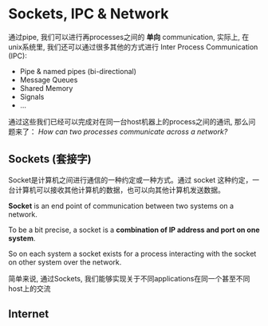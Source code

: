 # Sockets, IPC & Network

通过pipe, 我们可以进行再processes之间的 **单向** communication, 实际上, 在unix系统里, 我们还可以通过很多其他的方式进行 Inter Process Communication (IPC):

- Pipe & named pipes (bi-directional)
- Message Queues
- Shared Memory
- Signals
- ...


通过这些我们已经可以完成对在同一台host机器上的process之间的通讯, 那么问题来了：
*How can two processes communicate across a network?*

## Sockets (套接字)

Socket是计算机之间进行通信的一种约定或一种方式。通过 socket 这种约定，一台计算机可以接收其他计算机的数据，也可以向其他计算机发送数据。

**Socket** is an end point of communication between two systems on a network. 

To be a bit precise, a socket is a **combination of IP address and port on one system**. 

So on each system a socket exists for a process interacting with the socket on other system over the network.

简单来说, 通过Sockets, 我们能够实现关于不同applications在同一个甚至不同host上的交流


## Internet 